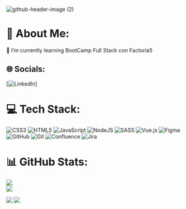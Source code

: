 
![github-header-image (2)](https://github.com/Jorgecas71/Jorgecas71/assets/168910049/9077e1ac-140f-4b37-ab82-e86fae869cc1)



# 💫 About Me:
🌱 I’m currently learning BootCamp Full Stack con Factoría5


## 🌐 Socials:
[![LinkedIn](https://img.shields.io/badge/LinkedIn-%230077B5.svg?logo=linkedin&logoColor=white)]

# 💻 Tech Stack:
![CSS3](https://img.shields.io/badge/css3-%231572B6.svg?style=flat&logo=css3&logoColor=white) ![HTML5](https://img.shields.io/badge/html5-%23E34F26.svg?style=flat&logo=html5&logoColor=white) ![JavaScript](https://img.shields.io/badge/javascript-%23323330.svg?style=flat&logo=javascript&logoColor=%23F7DF1E) ![NodeJS](https://img.shields.io/badge/node.js-6DA55F?style=flat&logo=node.js&logoColor=white) ![SASS](https://img.shields.io/badge/SASS-hotpink.svg?style=flat&logo=SASS&logoColor=white) ![Vue.js](https://img.shields.io/badge/vue.js-%2335495e.svg?style=flat&logo=vuedotjs&logoColor=%234FC08D) ![Figma](https://img.shields.io/badge/figma-%23F24E1E.svg?style=flat&logo=figma&logoColor=white) ![GitHub](https://img.shields.io/badge/github-%23121011.svg?style=flat&logo=github&logoColor=white) ![Git](https://img.shields.io/badge/git-%23F05033.svg?style=flat&logo=git&logoColor=white) ![Confluence](https://img.shields.io/badge/confluence-%23172BF4.svg?style=flat&logo=confluence&logoColor=white) ![Jira](https://img.shields.io/badge/jira-%230A0FFF.svg?style=flat&logo=jira&logoColor=white)
# 📊 GitHub Stats:
![](https://github-readme-stats.vercel.app/api?username=JorgeCas71&theme=transparent&hide_border=false&include_all_commits=false&count_private=false)<br/>
![](https://github-readme-streak-stats.herokuapp.com/?user=JorgeCas71&theme=transparent&hide_border=false)<br/>

[![](https://visitcount.itsvg.in/api?id=Jorgecas71&label=Profile%20Views&color=1&icon=1&pretty=true)](https://visitcount.itsvg.in)
![](https://github-readme-stats.vercel.app/api/top-langs/?username=JorgeCas71&theme=transparent&hide_border=false&include_all_commits=false&count_private=false&layout=compact)




